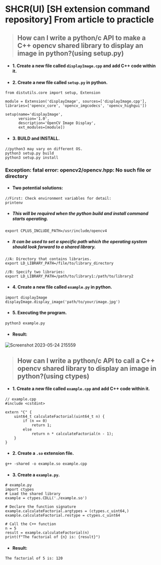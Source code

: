 # SHCR(UI) [SH extension command repository] From article to practicle

> ## How can I write a python/c API to make a C++ opencv shared library to display an image in python?(using setup.py)  
* #### 1. Create a new file called `displayImage.cpp` and add C++ code within it.
* #### 2. Create a new file called `setup.py` in python.
```
from distutils.core import setup, Extension

module = Extension('displayImage', sources=['displayImage.cpp'], libraries=['opencv_core', 'opencv_imgcodecs', 'opencv_highgui'])

setup(name='displayImage',
      version='1.0',
      description='OpenCV Image Display',
      ext_modules=[module])
```
* #### 3. BUILD and INSTALL.
```
//python3 may vary on different OS.
python3 setup.py build
python3 setup.py install
```
### Exception:  fatal error: opencv2/opencv.hpp: No such file or directory
* #### Two potential solutions:
```
//First: Check environment variables for detail: 
printenv
```
* ##### This will be required when the python build and install command starts operating. 
```
export CPLUS_INCLUDE_PATH=/usr/include/opencv4
```
* ##### It can be used to set a specific path which the operating system should look forward to a shared library.
```
//A: Directory that contains libraries.
export LD_LIBRARY_PATH=/file/to/library_directory

//B: Specify two libraries:
export LD_LIBRARY_PATH=/path/to/library1:/path/to/library2
```
* #### 4. Create a new file called `example.py` in python.
```
import displayImage
displayImage.display_image('path/to/your/image.jpg')
```
* #### 5. Executing the program.
```
python3 example.py
```
* #### Result:
![Screenshot 2023-05-24 215559](https://github.com/WeiberNoname/SHCR/assets/129390032/7b719512-3556-4226-a651-b9b3ec0474b1)


> ## How can I write a python/c API to call a C++ opencv shared library to display an image in python?(using ctypes)  
* #### 1. Create a new file called `example.cpp` and add C++ code within it.

```
// example.cpp
#include <cstdint>

extern "C" {
    uint64_t calculateFactorial(uint64_t n) {
        if (n == 0)
            return 1;
        else
            return n * calculateFactorial(n - 1);
    }
}
```

* #### 2. Create a `.so` extension file.
```
g++ -shared -o example.so example.cpp
```
* #### 3. Create a `example.py`.
```
# example.py
import ctypes
# Load the shared library
example = ctypes.CDLL('./example.so')

# Declare the function signature
example.calculateFactorial.argtypes = (ctypes.c_uint64,)
example.calculateFactorial.restype = ctypes.c_uint64

# Call the C++ function
n = 5
result = example.calculateFactorial(n)
print(f"The factorial of {n} is: {result}")
```
* #### Result:
```
The factorial of 5 is: 120
```
